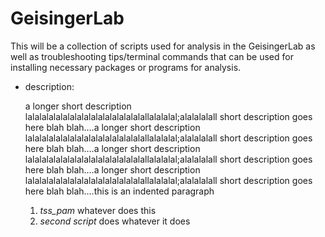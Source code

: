 # GeisingerLab

This will be a collection of scripts used for analysis in the GeisingerLab as well as troubleshooting tips/terminal commands that can be used for installing necessary packages or programs for analysis. 

- description: 
  
  a longer short description lalalalalalalalalalalalalalalalalallalalalal;alalalalall short description goes here blah blah....a longer short description lalalalalalalalalalalalalalalalalallalalalal;alalalalall short description goes here blah blah....a longer short description lalalalalalalalalalalalalalalalalallalalalal;alalalalall short description goes here blah blah....a longer short description lalalalalalalalalalalalalalalalalallalalalal;alalalalall short description goes here blah blah....this is an indented paragraph
  1. _tss_pam_ whatever does this
  2. _second script_ does whatever it does
